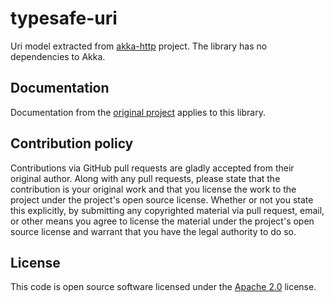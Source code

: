 # typesafe-uri #

Uri model extracted from [akka-http](https://github.com/akka/akka-http) project. The library has no dependencies to Akka.

## Documentation

Documentation from the [original project](http://doc.akka.io/docs/akka-http/current/scala/http/common/uri-model.html) 
applies to this library.

## Contribution policy ##

Contributions via GitHub pull requests are gladly accepted from their original author. Along with
any pull requests, please state that the contribution is your original work and that you license
the work to the project under the project's open source license. Whether or not you state this
explicitly, by submitting any copyrighted material via pull request, email, or other means you
agree to license the material under the project's open source license and warrant that you have the
legal authority to do so.

## License ##

This code is open source software licensed under the
[Apache 2.0](http://www.apache.org/licenses/LICENSE-2.0) license.
